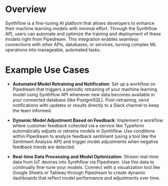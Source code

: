 # Overview

Synthflow is a fine-tuning AI platform that allows developers to enhance their machine learning models with minimal effort. Through the Synthflow API, users can automate and optimize the training and deployment of these models right from Pipedream. This integration enables seamless connections with other APIs, databases, or services, turning complex ML operations into manageable, automated tasks.

# Example Use Cases

- **Automated Model Retraining and Notification**: Set up a workflow on Pipedream that triggers a periodic retraining of your machine learning model using Synthflow API whenever new data becomes available in your connected database (like PostgreSQL). Post-retraining, send notifications with updates or results directly to a Slack channel to keep the team informed.

- **Dynamic Model Adjustment Based on Feedback**: Implement a workflow where customer feedback collected via a service like Typeform automatically adjusts or retrains models in Synthflow. Use conditions within Pipedream to analyze feedback sentiment (using a tool like the Sentiment Analysis API) and trigger model adjustments when negative feedback trends are detected.

- **Real-time Data Processing and Model Optimization**: Stream real-time data from IoT devices into Synthflow via Pipedream. Use this data to continually fine-tune your models. Connect with a visualization tool like Google Sheets or Tableau through Pipedream to create dynamic dashboards that reflect model performance and adjustments over time.
